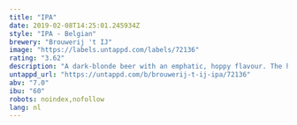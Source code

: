 ```yaml
---
title: "IPA"
date: 2019-02-08T14:25:01.245934Z
style: "IPA - Belgian"
brewery: "Brouwerij 't IJ"
image: "https://labels.untappd.com/labels/72136"
rating: "3.62"
description: "A dark-blonde beer with an emphatic, hoppy flavour. The hops provide delicious aromas of flowers and grapefruit. A beer with a fruity, bitter aftertaste that lingers for a long time."
untappd_url: "https://untappd.com/b/brouwerij-t-ij-ipa/72136"
abv: "7.0"
ibu: "60"
robots: noindex,nofollow
lang: nl
---
```

